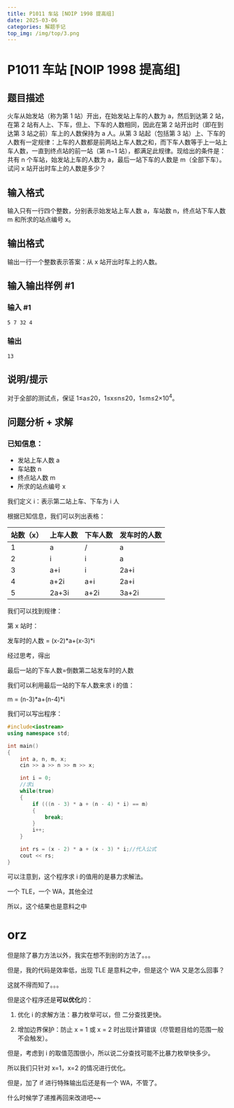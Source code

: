 ```yaml
---
title: P1011 车站 [NOIP 1998 提高组]
date: 2025-03-06
categories: 解题手记
top_img: /img/top/3.png
---
```


# P1011 车站 [NOIP 1998 提高组]

## 题目描述

火车从始发站（称为第 1 站）开出，在始发站上车的人数为 a，然后到达第 2 站，在第 2 站有人上、下车，但上、下车的人数相同，因此在第 2 站开出时（即在到达第 3 站之前）车上的人数保持为 a 人。从第 3 站起（包括第 3 站）上、下车的人数有一定规律：上车的人数都是前两站上车人数之和，而下车人数等于上一站上车人数，一直到终点站的前一站（第 n−1 站），都满足此规律。现给出的条件是：共有 n 个车站，始发站上车的人数为 a，最后一站下车的人数是 m（全部下车）。试问 x 站开出时车上的人数是多少？

## 输入格式

输入只有一行四个整数，分别表示始发站上车人数 a，车站数 n，终点站下车人数 m 和所求的站点编号 x。

## 输出格式

输出一行一个整数表示答案：从 x 站开出时车上的人数。

## 输入输出样例 #1

### 输入 #1

```
5 7 32 4
```

### 输出
```
13
```
## 说明/提示

对于全部的测试点，保证 1≤a≤20，1≤x≤n≤20，1≤m≤2×10<sup>4</sup>。

## 问题分析 + 求解

### 已知信息：

* 发站上车人数 a
* 车站数 n
* 终点站人数 m
* 所求的站点编号 x

我们定义 i：表示第二站上车、下车为 i 人

根据已知信息，我们可以列出表格：

| 站数（x） | 上车人数 | 下车人数 | 发车时的人数 |
| --------- | -------- | -------- | ------------ |
| 1         | a        | /        | a            |
| 2         | i        | i        | a            |
| 3         | a+i      | i        | 2a+i         |
| 4         | a+2i     | a+i      | 2a+i         |
| 5         | 2a+3i    | a+2i     | 3a+2i        |

我们可以找到规律：

第 x 站时：

发车时的人数 = (x-2)\*a+(x-3)\*i

经过思考，得出

最后一站的下车人数=倒数第二站发车时的人数

我们可以利用最后一站的下车人数来求 i 的值：

m = (n-3)\*a+(n-4)\*i

我们可以写出程序：

```c++
#include<iostream>
using namespace std;

int main()
{
    int a, n, m, x;
    cin >> a >> n >> m >> x;

    int i = 0;
    //求i
    while(true)
    {
        if (((n - 3) * a + (n - 4) * i) == m)
        {
            break;
        }
        i++;
    }

    int rs = (x - 2) * a + (x - 3) * i;//代入公式
    cout << rs;
}
```
可以注意到，这个程序求 i 的值用的是暴力求解法。

一个 TLE，一个 WA，其他全过

所以，这个结果也是意料之中 
# orz
但是除了暴力方法以外，我实在想不到别的方法了。。。

但是，我的代码是效率低，出现 TLE 是意料之中，但是这个 WA 又是怎么回事？

这就不得而知了。。。

但是这个程序还是**可以优化**的：

1. 优化 i 的求解方法：暴力枚举可以，但 二分查找更快。

2. 增加边界保护：防止 x = 1 或 x = 2 时出现计算错误（尽管题目给的范围一般不会触发）。

但是，考虑到 i 的取值范围很小，所以说二分查找可能不比暴力枚举快多少。

所以我们只针对 x=1，x=2 的情况进行优化。

但是，加了 if 进行特殊输出后还是有一个 WA，不管了。

什么时候学了递推再回来改进吧~~

